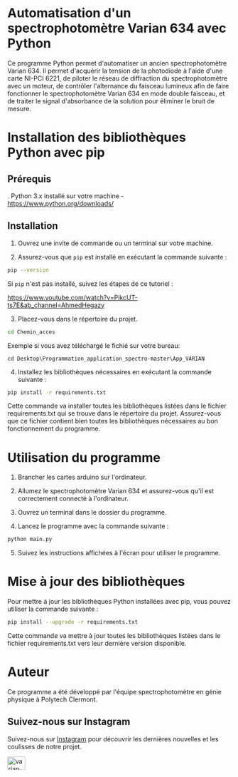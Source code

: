 # Automatisation d'un spectrophotomètre Varian 634 avec Python

Ce programme Python permet d'automatiser un ancien spectrophotomètre Varian 634. Il permet d'acquérir la tension de la photodiode à l'aide d'une carte NI-PCI 6221, de piloter le réseau de diffraction du spectrophotomètre avec un moteur, de contrôler l'alternance du faisceau lumineux afin de faire fonctionner le spectrophotomètre Varian 634 en mode double faisceau, et de traiter le signal d'absorbance de la solution pour éliminer le bruit de mesure.

# Installation des bibliothèques Python avec pip

## Prérequis
. Python 3.x installé sur votre machine - https://www.python.org/downloads/


## Installation
1. Ouvrez une invite de commande ou un terminal sur votre machine.


2. Assurez-vous que `pip` est installé en exécutant la commande suivante :

```bash
pip --version
```

Si `pip` n'est pas installé, suivez les étapes de ce tutoriel : 

https://www.youtube.com/watch?v=PikcUT-ts7E&ab_channel=AhmedHegazy 

3. Placez-vous dans le répertoire du projet.

``` bash
cd Chemin_acces
```
Exemple si vous avez téléchargé le fichié sur votre bureau: 

`cd Desktop\Programmation_application_spectro-master\App_VARIAN`

4. Installez les bibliothèques nécessaires en exécutant la commande suivante :

``` bash
pip install -r requirements.txt
```
Cette commande va installer toutes les bibliothèques listées dans le fichier requirements.txt qui se trouve dans le répertoire du projet. Assurez-vous que ce fichier contient bien toutes les bibliothèques nécessaires au bon fonctionnement du programme.

# Utilisation du programme

1. Brancher les cartes arduino sur l'ordinateur.

2. Allumez le spectrophotomètre Varian 634 et assurez-vous qu'il est correctement connecté à l'ordinateur.

3. Ouvrez un terminal dans le dossier du programme.

4. Lancez le programme avec la commande suivante :

``` bash
python main.py
```

5. Suivez les instructions affichées à l'écran pour utiliser le programme.



# Mise à jour des bibliothèques

Pour mettre à jour les bibliothèques Python installées avec pip, vous pouvez utiliser la commande suivante :

``` bash
pip install --upgrade -r requirements.txt
```

Cette commande va mettre à jour toutes les bibliothèques listées dans le fichier requirements.txt vers leur dernière version disponible.

# Auteur

Ce programme a été développé par l'équipe spectrophotomètre en génie physique à Polytech Clermont.

## Suivez-nous sur Instagram

Suivez-nous sur [Instagram](https://www.instagram.com/varian_634_renovation/) pour découvrir les dernières nouvelles et les coulisses de notre projet.  

<a href="https://instagram.com/varian_634_renovation" target="blank"><img align="center" src="https://raw.githubusercontent.com/rahuldkjain/github-profile-readme-generator/master/src/images/icons/Social/instagram.svg" alt="varian_634_renovation" height="30" width="40" /></a>
</p> 

